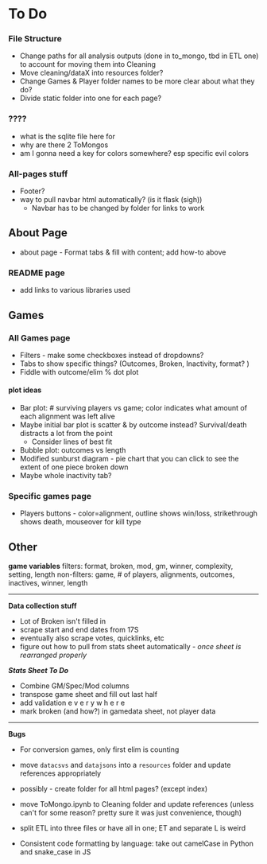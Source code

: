 # To Do

### File Structure
- Change paths for all analysis outputs (done in to_mongo, tbd in ETL one) to account for moving them into Cleaning
- Move cleaning/dataX into resources folder? 
- Change Games & Player folder names to be more clear about what they do?
- Divide static folder into one for each page? 

### ????
- what is the sqlite file here for
- why are there 2 ToMongos
- am I gonna need a key for colors somewhere? esp specific evil colors

### All-pages stuff
- Footer? 
- way to pull navbar html automatically? (is it flask (sigh))
    * Navbar has to be changed by folder for links to work

## About Page
- about page - Format tabs & fill with content; add how-to above

### README page
- add links to various libraries used

## Games

### All Games page
* Filters - make some checkboxes instead of dropdowns? 
* Tabs to show specific things? (Outcomes, Broken, Inactivity, format? )
* Fiddle with outcome/elim % dot plot
#### plot ideas
* Bar plot: # surviving players vs game; color indicates what amount of each alignment was left alive
* Maybe initial bar plot is scatter & by outcome instead? Survival/death distracts a lot from the point
    - Consider lines of best fit
* Bubble plot: outcomes vs length
* Modified sunburst diagram - pie chart that you can click to see the extent of one piece broken down
* Maybe whole inactivity tab? 

### Specific games page
* Players buttons - color=alignment, outline shows win/loss, strikethrough shows death, mouseover for kill type

## Other

**game variables**
filters: format, broken, mod, gm, winner, complexity, setting, length
non-filters: game, # of players, alignments, outcomes, inactives, winner, length

__ __ __

**Data collection stuff**
- Lot of Broken isn't filled in
- scrape start and end dates from 17S
- eventually also scrape votes, quicklinks, etc
- figure out how to pull from stats sheet automatically - *once sheet is rearranged properly*

***Stats Sheet To Do***
* Combine GM/Spec/Mod columns
* transpose game sheet and fill out last half
* add validation e v e r y w h e r e
* mark broken (and how?) in gamedata sheet, not player data

___ 

**Bugs**
- For conversion games, only first elim is counting




- move `datacsvs` and `datajsons` into a `resources` folder and update references appropriately
- possibly - create folder for all html pages? (except index)
- move ToMongo.ipynb to Cleaning folder and update references (unless can't for some reason? pretty sure it was just convenience, though)
- split ETL into three files or have all in one; ET and separate L is weird
- Consistent code formatting by language: take out camelCase in Python and snake_case in JS